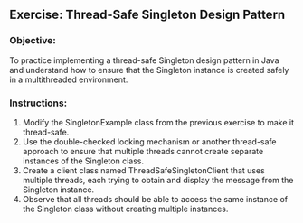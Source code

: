 ## Exercise: Thread-Safe Singleton Design Pattern 

### Objective:
To practice implementing a thread-safe Singleton design pattern in Java and understand how to ensure that the Singleton instance is created safely in a multithreaded environment.

### Instructions:

1.	Modify the SingletonExample class from the previous exercise to make it thread-safe.
2.	Use the double-checked locking mechanism or another thread-safe approach to ensure that multiple threads cannot create separate instances of the Singleton class.
3.	Create a client class named ThreadSafeSingletonClient that uses multiple threads, each trying to obtain and display the message from the Singleton instance.
4.	Observe that all threads should be able to access the same instance of the Singleton class without creating multiple instances.
